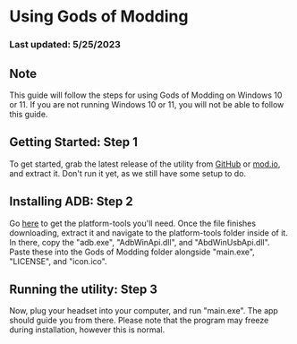 # Using Gods of Modding
### Last updated: 5/25/2023

## Note
This guide will follow the steps for using Gods of Modding on Windows 10 or 11. If you are not running Windows 10 or 11, you will not be able to follow this guide.

## Getting Started: Step 1
To get started, grab the latest release of the utility from [GitHub](https://github.com/Masked8bit/Gods-of-Modding/releases/latest) or [mod.io](https://mod.io/g/gods-of-gravity/m/gods-of-modding), and extract it. Don't run it yet, as we still have some setup to do.

## Installing ADB: Step 2
Go [here]() to get the platform-tools you'll need. Once the file finishes downloading, extract it and navigate to the platform-tools folder inside of it. In there, copy the "adb.exe", "AdbWinApi.dll", and "AbdWinUsbApi.dll". Paste these into the Gods of Modding folder alongside "main.exe", "LICENSE", and "icon.ico".

## Running the utility: Step 3
Now, plug your headset into your computer, and run "main.exe". The app should guide you from there. Please note that the program may freeze during installation, however this is normal.
